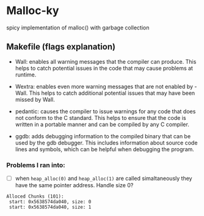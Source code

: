 # Malloc-ky
spicy implementation of malloc() with garbage collection 


## Makefile (flags explanation)
- Wall: enables all warning messages that the compiler can produce. This helps to catch potential issues in the code that may cause problems at runtime.

- Wextra: enables even more warning messages that are not enabled by -Wall. This helps to catch additional potential issues that may have been missed by Wall.

- pedantic: causes the compiler to issue warnings for any code that does not conform to the C standard. This helps to ensure that the code is written in a portable manner and can be compiled by any C compiler.

- ggdb: adds debugging information to the compiled binary that can be used by the gdb debugger. This includes information about source code lines and symbols, which can be helpful when debugging the program.

### Problems I ran into:

- [ ] when `heap_alloc(0)` and `heap_alloc(1)` are called simaltaneously they have the same pointer address. Handle size 0?

```
Alloced Chunks (101): 
 start: 0x5638574da040, size: 0
 start: 0x5638574da040, size: 1
```